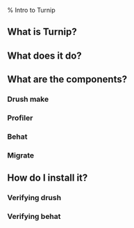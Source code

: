 % Intro to Turnip


## What is Turnip?

## What does it do?

## What are the components?
### Drush make
### Profiler
### Behat
### Migrate

## How do I install it?
### Verifying drush
### Verifying behat
